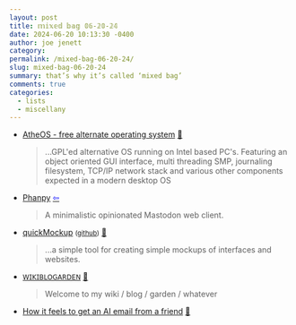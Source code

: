 ```yaml
---
layout: post
title: 𝕞𝕚𝕩𝕖𝕕 𝕓𝕒𝕘 𝟘𝟞-𝟚𝟘-𝟚𝟜
date: 2024-06-20 10:13:30 -0400
author: joe jenett
category: 
permalink: /mixed-bag-06-20-24/
slug: mixed-bag-06-20-24
summary: that’s why it’s called ‘mixed bag’
comments: true
categories:
  - lists
  - miscellany
---
```

<ul class="links">
	<li><a title="AtheOS - free alternate operating system" href="https://atheos.pyro-os.org/">AtheOS - free alternate operating system</a> <a href="https://pinboard.in/u:roger">📌</a><blockquote><p>...GPL'ed alternative OS running on Intel based PC's. Featuring an object oriented GUI interface, multi threading SMP, journaling filesystem, TCP/IP network stack and various other components expected in a modern desktop OS</p></blockquote></li>
	<li><a title="Phanpy" href="https://phanpy.social/">Phanpy</a>  <a title="source" href="https://dwt-archives.joejenett.com/01-05-23/"><span style="color:blue;">&#8678;</span></a><blockquote><p>A minimalistic opinionated Mastodon web client.</p></blockquote></li>
	<li><a title="quickMockup" href="https://jdittrich.github.io/quickMockup/">quickMockup</a> <small>(<a href="https://github.com/jdittrich/quickMockup">github</a>)</small> <a href="https://pinboard.in/u:zero1infinity">📌</a><blockquote><p>...a simple tool for creating simple mockups of interfaces and websites.</p></blockquote></li>
	<li><a title="Todepond dot com" href="https://www.todepond.com/wikiblogarden/"><small>𝖶𝖨𝖪𝖨𝖡𝖫𝖮𝖦𝖠𝖱𝖣𝖤𝖭</small></a> <a href="https://pinboard.in/u:sdellis">📌</a><blockquote><p>Welcome to my wiki / blog / garden / whatever</p></blockquote></li>
	<li><a title="How it feels to get an AI email from a friend" href="https://mrgan.com/ai-email-from-a-friend/">How it feels to get an AI email from a friend</a> <a href="https://pinboard.in/u:garrettc">📌</a></li>
</ul>
<a href="https://brid.gy/publish/mastodon"></a>